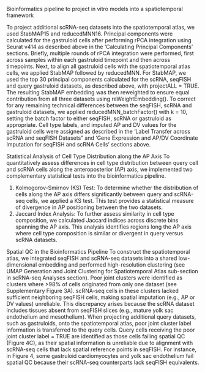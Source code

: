 Bioinformatics pipeline to project in vitro models into a spatiotemporal framework

To project additional scRNA-seq datasets into the spatiotemporal atlas, we used StabMAP15 and reducedMNN16. Principal components were calculated for the gastruloid cells after performing rPCA integration using Seurat v414 as described above in the ‘Calculating Principal Components’ sections. Briefly, multiple rounds of rPCA integration were performed, first across samples within each gastruloid timepoint and then across timepoints. Next, to align all gastruloid cells with the spatiotemporal atlas cells, we applied StabMAP followed by reducedMNN. For StabMAP, we used the top 30 principal components calculated for the scRNA, seqFISH and query gastruloid datasets, as described above, with projectALL = TRUE. The resulting StabMAP embedding was then reweighted to ensure equal contribution from all three datasets using reWeightEmbedding(). To correct for any remaining technical differences between the seqFISH, scRNA and gastruloid datasets, we applied reducedMNN_batchFactor() with k = 10, setting the batch factor to either seqFISH, scRNA or gastruloid as appropriate. Cell type labels, and imputed AP and DV values for the gastruloid cells were assigned as described in the ‘Label Transfer across scRNA and seqFISH Datasets” and ‘Gene Expression and AP/DV Coordinate Imputation for seqFISH and scRNA Cells’ sections above. 

Statistical Analysis of Cell Type Distribution along the AP Axis
To quantitatively assess differences in cell type distribution between query cell and scRNA cells along the anteroposterior (AP) axis, we implemented two complementary statistical tests into the bioinformatics pipeline. 
1.	Kolmogorov-Smirnov (KS) Test: To determine whether the distribution of cells along the AP axis differs significantly between query and scRNA-seq cells, we applied a KS test. This test provides a statistical measure of divergence in AP positioning between the two datasets. 
2.	Jaccard Index Analysis: To further assess similarity in cell type composition, we calculated Jaccard indices across discrete bins spanning the AP axis. This analysis identifies regions long the AP axis where cell type composition is similar or divergent in query versus scRNA datasets.



Spatial QC in the Bioinformatics Pipeline
To construct the spatiotemporal atlas, we integrated seqFISH and scRNA-seq datasets into a shared low-dimensional embedding and performed high-resolution clustering (see UMAP Generation and Joint Clustering for Spatiotemporal Atlas sub-section in scRNA-seq Analyses section). Poor joint clusters were identified as clusters where >98% of cells originated from only one dataset (see Supplementary Figure 3A). scRNA-seq cells in these clusters lacked sufficient neighboring seqFISH cells, making spatial imputation (e.g., AP or DV values) unreliable. This discrepancy arises because the scRNA dataset includes tissues absent from seqFISH slices (e.g., mature yolk sac endothelium and mesothelium). When projecting additional query datasets, such as gastruloids, onto the spatiotemporal atlas, poor joint cluster label information is transferred to the query cells. Query cells receiving the poor joint cluster label = TRUE are identified as those cells failing spatial QC (Figure 4C), as their spatial information is unreliable due to alignment with scRNA-seq cells that lack spatial reference points in seqFISH. For instance, in Figure 4, some gastruloid cardiomyocytes and yolk sac endothelium fail spatial QC because their scRNA-seq counterparts lack seqFISH equivalents. 
